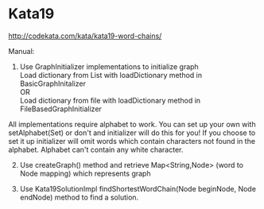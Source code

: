 # Kata19

http://codekata.com/kata/kata19-word-chains/

Manual:

1. Use GraphInitializer implementations to initialize graph<br>
  Load dictionary from List with loadDictionary method in BasicGraphInitalizer <br>
                                  OR<br>
  Load dictionary from file with loadDictionary method in FileBasedGraphInitializer
  
  All implementations require alphabet to work. You can set up your own with setAlphabet(Set<Character>) 
  or don't and initializer will do this for you!
  If you choose to set it up initializer will omit words which contain characters not found in the alphabet.
  Alphabet can't contain any white character.

2) Use createGraph() method and retrieve Map<String,Node>  (word to Node mapping) which represents graph

3) Use Kata19SolutionImpl findShortestWordChain(Node beginNode, Node endNode) method to find a solution.







